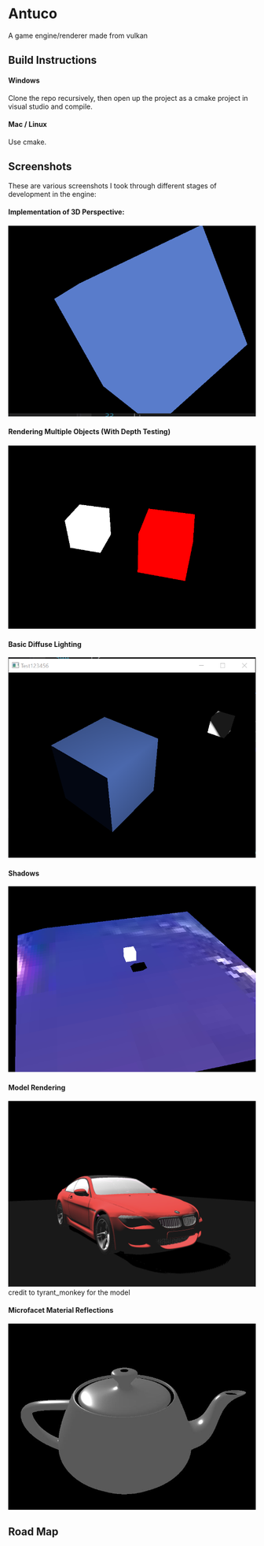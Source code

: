 # Antuco
A game engine/renderer made from vulkan

## Build Instructions 

#### Windows

Clone the repo recursively, then open up the project as a cmake project in visual studio and compile.

#### Mac / Linux

Use cmake.

## Screenshots

These are various screenshots I took through different stages of development in the engine:

#### Implementation of 3D Perspective:

![First Month Of Development](antuco_screenshots/august_11_progress_shot.PNG?raw=true "3D Perspective Rendering")

#### Rendering Multiple Objects (With Depth Testing)

![Depth Testing](antuco_screenshots/august_12_progress_shot.PNG?raw=true "Multiple Objects")

#### Basic Diffuse Lighting

![Lighting](antuco_screenshots/lighting.PNG?raw=true "Diffuse Lighting")

#### Shadows

![Shadows](antuco_screenshots/shadow_mapping_1_light.png?raw=true "Shadows")

#### Model Rendering

![BMW](antuco_screenshots/bmw_current.png?raw=true "BMW")
credit to tyrant_monkey for the model

#### Microfacet Material Reflections

![Teapot](antuco_screenshots/microfacet_specular.JPG?raw=true "Teapot")


## Road Map
